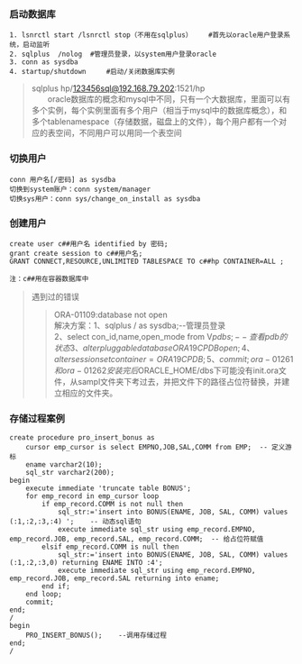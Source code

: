 ### 启动数据库
```
1. lsnrctl start /lsnrctl stop（不用在sqlplus）    #首先以oracle用户登录系统，启动监听
2. sqlplus  /nolog  #管理员登录，以system用户登录oracle
3. conn as sysdba
4. startup/shutdown     #启动/关闭数据库实例
```
> sqlplus hp/123456sql@192.168.79.202:1521/hp  
&emsp;&emsp;oracle数据库的概念和mysql中不同，只有一个大数据库，里面可以有多个实例，每个实例里面有多个用户（相当于mysql中的数据库概念），和多个tablenamespace（存储数据，磁盘上的文件），每个用户都有一个对应的表空间，不同用户可以用同一个表空间

### 切换用户
```
conn 用户名[/密码] as sysdba
切换到system账户：conn system/manager
切换sys用户：conn sys/change_on_install as sysdba
```

### 创建用户
```
create user c##用户名 identified by 密码;
grant create session to c##用户名;
GRANT CONNECT,RESOURCE,UNLIMITED TABLESPACE TO c##hp CONTAINER=ALL ;

注：c##用在容器数据库中
```


>  遇到过的错误
>>ORA-01109:database not open  
解决方案：1、sqlplus / as sysdba;--管理员登录  
	2、select con_id,name,open_mode from V$pdbs;--查看pdb的状态  
	3、alter pluggable database ORA19CPDB  open;  
	4、alter session set container=ORA19CPDB ;  
	5、commit;  
ora-01261和ora-01262  
安装完后$ORACLE_HOME/dbs下可能没有init<SID>.ora文件，从sampl文件夹下考过去，并把文件下的路径占位符替换，并建立相应的文件夹。

### 存储过程案例

```
create procedure pro_insert_bonus as
    cursor emp_cursor is select EMPNO,JOB,SAL,COMM from EMP;  -- 定义游标
    ename varchar2(10);
    sql_str varchar2(200);
begin
    execute immediate 'truncate table BONUS';
    for emp_record in emp_cursor loop
        if emp_record.COMM is not null then
            sql_str:='insert into BONUS(ENAME, JOB, SAL, COMM) values (:1,:2,:3,:4) ';    -- 动态sql语句
            execute immediate sql_str using emp_record.EMPNO, emp_record.JOB, emp_record.SAL, emp_record.COMM;  -- 给占位符赋值
        elsif emp_record.COMM is null then
            sql_str:='insert into BONUS(ENAME, JOB, SAL, COMM) values (:1,:2,:3,0) returning ENAME INTO :4';
            execute immediate sql_str using emp_record.EMPNO, emp_record.JOB, emp_record.SAL returning into ename;
        end if;
    end loop;
    commit;
end;
/
begin
    PRO_INSERT_BONUS();    --调用存储过程
end;
/
```

